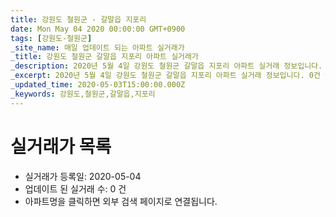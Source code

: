 ```yaml
---
title: 강원도 철원군 - 갈말읍 지포리
date: Mon May 04 2020 00:00:00 GMT+0900
tags: [강원도-철원군]
_site_name: 매일 업데이트 되는 아파트 실거래가
_title: 강원도 철원군 갈말읍 지포리 아파트 실거래가
_description: 2020년 5월 4일 강원도 철원군 갈말읍 지포리 아파트 실거래 정보입니다. 0건 아파트 정보가 있습니다.
_excerpt: 2020년 5월 4일 강원도 철원군 갈말읍 지포리 아파트 실거래 정보입니다. 0건 아파트 정보가 있습니다.
_updated_time: 2020-05-03T15:00:00.000Z
_keywords: 강원도,철원군,갈말읍,지포리
---
```






# 실거래가 목록
- 실거래가 등록일: 2020-05-04
- 업데이트 된 실거래 수: 0 건
- 아파트명을 클릭하면 외부 검색 페이지로 연결됩니다.




